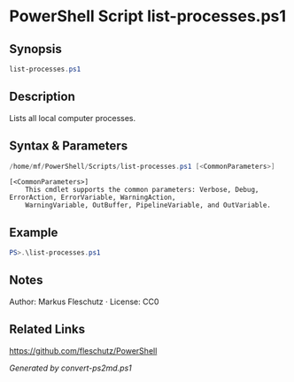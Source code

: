 # PowerShell Script list-processes.ps1

## Synopsis
```powershell
list-processes.ps1
```

## Description
Lists all local computer processes.

## Syntax & Parameters
```powershell
/home/mf/PowerShell/Scripts/list-processes.ps1 [<CommonParameters>]
```

```
[<CommonParameters>]
    This cmdlet supports the common parameters: Verbose, Debug, ErrorAction, ErrorVariable, WarningAction, 
    WarningVariable, OutBuffer, PipelineVariable, and OutVariable.
```

## Example
```powershell
PS>.\list-processes.ps1
```


## Notes
Author: Markus Fleschutz · License: CC0

## Related Links
https://github.com/fleschutz/PowerShell

*Generated by convert-ps2md.ps1*
